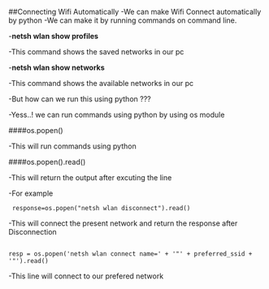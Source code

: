 ##Connecting Wifi Automatically
-We can make Wifi Connect automatically by python
-We can make it by running commands on command line.

-**netsh wlan show profiles** 

-This command shows the saved networks in our pc

-**netsh wlan show networks**

-This command shows the available networks in our pc

-But how can we run this using python ???

-Yess..! we can run  commands using python by using os module

####os.popen()

-This will run commands using python

####os.popen().read()

-This will return the output after excuting the line

-For example 
```
 response=os.popen("netsh wlan disconnect").read()

 ```
 -This will connect the present network and return the response after Disconnection

 ```

resp = os.popen('netsh wlan connect name=' + '"' + preferred_ssid + '"').read()

```

-This line will connect to our prefered network